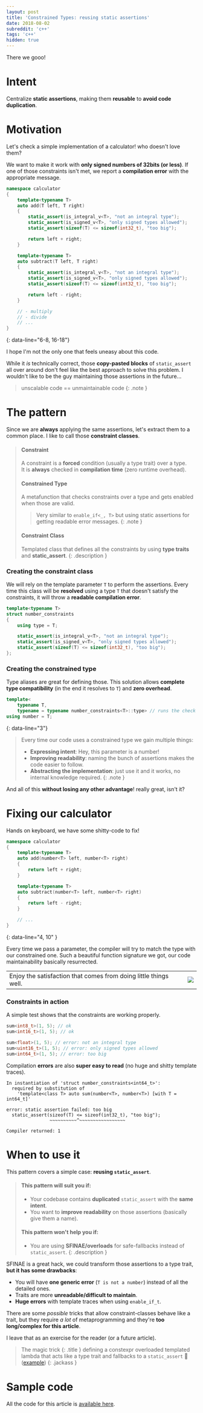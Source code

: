 ```yaml
---
layout: post
title: 'Constrained Types: reusing static assertions'
date: 2018-08-02
subreddit: 'c++'
tags: 'c++'
hidden: true
---
```


There we gooo!

# Intent
Centralize **static assertions**, making them **reusable** to **avoid code duplication**.

# Motivation
Let's check a simple implementation of a calculator! who doesn't love them?

We want to make it work with **only signed numbers of 32bits (or less)**. If one of those constraints isn't met, we report a **compilation error** with the appropriate message.

```cpp
namespace calculator
{
    template<typename T>
    auto add(T left, T right)
    {
        static_assert(is_integral_v<T>, "not an integral type");
        static_assert(is_signed_v<T>, "only signed types allowed");
        static_assert(sizeof(T) <= sizeof(int32_t), "too big");

        return left + right;
    }

    template<typename T>
    auto subtract(T left, T right)
    {
        static_assert(is_integral_v<T>, "not an integral type");
        static_assert(is_signed_v<T>, "only signed types allowed");
        static_assert(sizeof(T) <= sizeof(int32_t), "too big");

        return left - right;
    }

    // - multiply
    // - divide
    // ...
}
```
{: data-line="6-8, 16-18"}

I hope I'm not the only one that feels uneasy about this code.

While it *is* technically correct, those **copy-pasted blocks** of `static_assert` all over around don't feel like the best approach to solve this problem. I wouldn't like to be the guy maintaining those assertions in the future...

>unscalable code == unmaintainable code
{: .note }

# The pattern
Since we are **always** applying the same assertions, let's extract them to a common place. I like to call those **constraint classes**.

>#### Constraint
>A constraint is a **forced** condition (usually a type trait) over a type.<br/>
>It is **always** checked in **compilation time** (zero runtime overhead).
>
>#### Constrained Type
>A metafunction that checks constraints over a type and gets enabled when those are valid.
>>Very similar to `enable_if<_, T>` but using static assertions for getting readable error messages.
>{: .note }
>
>#### Constraint Class
>Templated class that defines all the constraints by using **type traits** and **static_assert**.
{: .description }

### Creating the constraint class

We will rely on the template parameter `T` to perform the assertions. Every time this class will be **resolved** using a type `T` that doesn't satisfy the constraints, it will throw a **readable compilation error**.

```cpp
template<typename T>
struct number_constraints
{
    using type = T;

    static_assert(is_integral_v<T>, "not an integral type");
    static_assert(is_signed_v<T>, "only signed types allowed");
    static_assert(sizeof(T) <= sizeof(int32_t), "too big");
};
```

### Creating the constrained type

Type aliases are great for defining those. This solution allows **complete type compatibility** (in the end it resolves to `T`) and **zero overhead**.

```cpp
template<
    typename T,
    typename = typename number_constraints<T>::type> // runs the check
using number = T;
```
{: data-line="3"}

>Every time our code uses a constrained type we gain multiple things:
>- **Expressing intent**: Hey, this parameter is a number!
>- **Improving readability**: naming the bunch of assertions makes the code easier to follow.
>- **Abstracting the implementation**: just use it and it works, no internal knowledge required.
{: .note }

And all of this **without losing any other advantage**! really great, isn't it?

# Fixing our calculator

Hands on keyboard, we have some shitty-code to fix!

```cpp
namespace calculator
{
    template<typename T>
    auto add(number<T> left, number<T> right)
    {
        return left + right;
    }

    template<typename T>
    auto subtract(number<T> left, number<T> right)
    {
        return left - right;
    }

    // ...
}
```
{: data-line="4, 10" }

Every time we pass a parameter, the compiler will try to match the type with our constrained one.
Such a beautiful function signature we got, our code maintainability basically resurrected.

<table class="no-border"><tr><td align="left">
Enjoy the satisfaction that comes from doing little things well.
</td><td style="text-align: right"><img src="/assets/img/so_good.png" style="margin: 0; display: inline-block" />
</td></tr></table>

### Constraints in action

A simple test shows that the constraints are working properly.

```cpp
sum<int8_t>(1, 5); // ok
sum<int16_t>(1, 5); // ok

sum<float>(1, 5); // error: not an integral type
sum<uint16_t>(1, 5); // error: only signed types allowed
sum<int64_t>(1, 5); // error: too big
```

Compilation **errors** are also **super easy to read** (no huge and shitty template traces).

```
In instantiation of 'struct number_constraints<int64_t>':
  required by substitution of
    'template<class T> auto sum(number<T>, number<T>) [with T = int64_t]'

error: static assertion failed: too big
  static_assert(sizeof(T) <= sizeof(int32_t), "too big");
                ~~~~~~~~~~^~~~~~~~~~~~~~~~~~

Compiler returned: 1
```

# When to use it

This pattern covers a simple case: **reusing `static_assert`**.

>#### This pattern will suit you if:
>- Your codebase contains **duplicated** `static_assert` with the **same intent**.
>- You want to **improve readability** on those assertions (basically give them a name).
>
>#### This pattern won't help you if:
>- You are using **SFINAE/overloads** for safe-fallbacks instead of `static_assert`.
{: .description }

SFINAE is a great hack, we could transform those assertions to a type trait, **but it has some drawbacks**:
- You will have **one generic error** (`T is not a number`) instead of all the detailed ones.
- Traits are more **unreadable/difficult to maintain**.
- **Huge errors** with template traces when using `enable_if_t`.

There are some *possible* tricks that allow constraint-classes behave like a trait, but they require *a lot* of metaprogramming and they're **too long/complex for this article**.

I leave that as an exercise for the reader (or a future article).

>The magic trick
>{: .title }
>defining a constexpr overloaded templated lambda that acts like a type trait and fallbacks to a `static_assert` 🙂 ([example](https://gist.github.com/isc30/fcd53dbb00526a70e5c27a754488480e))
{: .jackass }

# Sample code
All the code for this article is [available here](https://godbolt.org/g/gq2aFM).